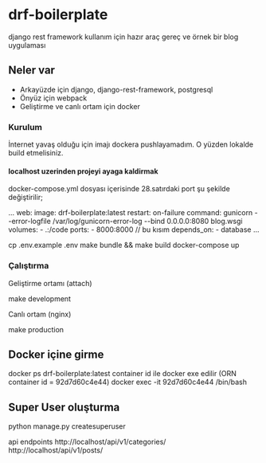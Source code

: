 # drf-boilerplate
django rest framework kullanım için hazır araç gereç ve örnek bir blog uygulaması

## Neler var
* Arkayüzde için django, django-rest-framework, postgresql
* Önyüz için webpack
* Geliştirme ve canlı ortam için docker

### Kurulum
İnternet yavaş olduğu için imajı dockera pushlayamadım. O yüzden lokalde build etmelisiniz.


#### localhost uzerinden projeyi ayaga kaldirmak
docker-compose.yml dosyası içerisinde 28.satırdaki port şu şekilde değiştirilir;


...
web:
    image: drf-boilerplate:latest
    restart: on-failure
    command: gunicorn --error-logfile /var/log/gunicorn-error-log --bind 0.0.0.0:8080 blog.wsgi
    volumes:
      - .:/code
    ports:
      - 8000:8000 // bu kısım
    depends_on:
      - database
...



cp .env.example .env
make bundle && make build
docker-compose up

### Çalıştırma
Geliştirme ortamı (attach)

make development 


Canlı ortam (nginx)

make production 


## Docker içine girme
docker ps
drf-boilerplate:latest container id ile docker exe edilir (ORN container id = 92d7d60c4e44)
docker exec -it 92d7d60c4e44 /bin/bash

## Super User oluşturma

python manage.py createsuperuser


api endpoints
http://localhost/api/v1/categories/
http://localhost/api/v1/posts/